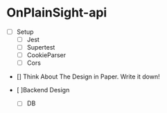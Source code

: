 # OnPlainSight-api

- [ ] Setup
    - [ ] Jest
    - [ ] Supertest
    - [ ] CookieParser
    - [ ] Cors

- [] Think About The Design in Paper. Write it down!

- [ ]Backend Design
    - [ ] DB
